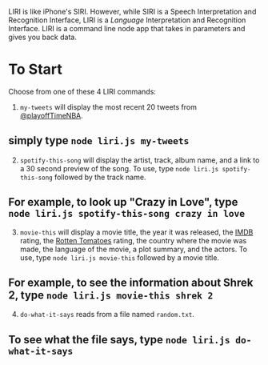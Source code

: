 LIRI is like iPhone's SIRI. However, while SIRI is a Speech Interpretation and Recognition Interface, LIRI is a _Language_ Interpretation and Recognition Interface. LIRI is a command line node app that takes in parameters and gives you back data.

# To Start
Choose from one of these 4 LIRI commands:

1) `my-tweets` will display the most recent 20 tweets from [@playoffTimeNBA](https://twitter.com/playoffTimeNBA).
## simply type `node liri.js my-tweets` 
 
 
2) `spotify-this-song` will display the artist, track, album name, and a link to a 30 second preview of the song. To use, type `node liri.js spotify-this-song` followed by the track name.
## For example, to look up "Crazy in Love", type `node liri.js spotify-this-song crazy in love`
  

3) `movie-this` will display a movie title, the year it was released, the [IMDB](https://www.imdb.com/) rating, the [Rotten Tomatoes](https://www.rottentomatoes.com/) rating, the country where the movie was made, the language of the movie, a plot summary, and the actors. To use, type `node liri.js movie-this` followed by a movie title. 
## For example, to see the information about Shrek 2, type `node liri.js movie-this shrek 2`


4) `do-what-it-says` reads from a file named `random.txt`.
## To see what the file says, type `node liri.js do-what-it-says` 
